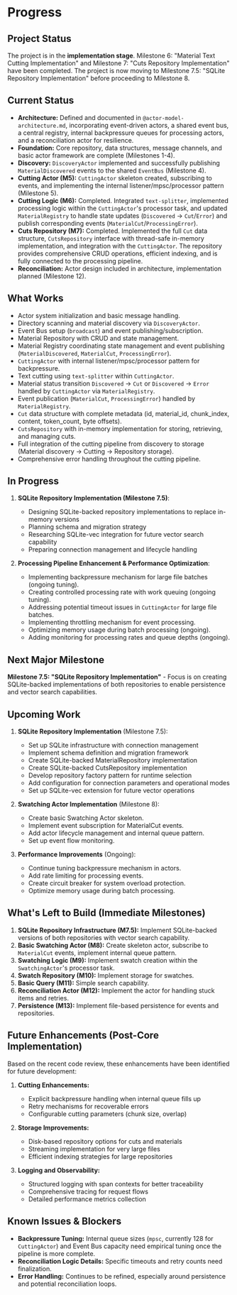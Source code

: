 # Progress

## Project Status

The project is in the **implementation stage**. Milestone 6: "Material Text Cutting Implementation" and Milestone 7: "Cuts Repository Implementation" have been completed. The project is now moving to Milestone 7.5: "SQLite Repository Implementation" before proceeding to Milestone 8.

## Current Status

- **Architecture:** Defined and documented in `@actor-model-architecture.md`, incorporating event-driven actors, a shared event bus, a central registry, internal backpressure queues for processing actors, and a reconciliation actor for resilience.
- **Foundation:** Core repository, data structures, message channels, and basic actor framework are complete (Milestones 1-4).
- **Discovery:** `DiscoveryActor` implemented and successfully publishing `MaterialDiscovered` events to the shared `EventBus` (Milestone 4).
- **Cutting Actor (M5):** `CuttingActor` skeleton created, subscribing to events, and implementing the internal listener/mpsc/processor pattern (Milestone 5).
- **Cutting Logic (M6):** Completed. Integrated `text-splitter`, implemented processing logic within the `CuttingActor`'s processor task, and updated `MaterialRegistry` to handle state updates (`Discovered` -> `Cut`/`Error`) and publish corresponding events (`MaterialCut`/`ProcessingError`).
- **Cuts Repository (M7):** Completed. Implemented the full `Cut` data structure, `CutsRepository` interface with thread-safe in-memory implementation, and integration with the `CuttingActor`. The repository provides comprehensive CRUD operations, efficient indexing, and is fully connected to the processing pipeline.
- **Reconciliation:** Actor design included in architecture, implementation planned (Milestone 12).

## What Works

- Actor system initialization and basic message handling.
- Directory scanning and material discovery via `DiscoveryActor`.
- Event Bus setup (`broadcast`) and event publishing/subscription.
- Material Repository with CRUD and state management.
- Material Registry coordinating state management and event publishing (`MaterialDiscovered`, `MaterialCut`, `ProcessingError`).
- `CuttingActor` with internal listener/mpsc/processor pattern for backpressure.
- Text cutting using `text-splitter` within `CuttingActor`.
- Material status transition `Discovered` -> `Cut` or `Discovered` -> `Error` handled by `CuttingActor` via `MaterialRegistry`.
- Event publication (`MaterialCut`, `ProcessingError`) handled by `MaterialRegistry`.
- `Cut` data structure with complete metadata (id, material_id, chunk_index, content, token_count, byte offsets).
- `CutsRepository` with in-memory implementation for storing, retrieving, and managing cuts.
- Full integration of the cutting pipeline from discovery to storage (Material discovery → Cutting → Repository storage).
- Comprehensive error handling throughout the cutting pipeline.

## In Progress

1. **SQLite Repository Implementation (Milestone 7.5)**:

   - Designing SQLite-backed repository implementations to replace in-memory versions
   - Planning schema and migration strategy
   - Researching SQLite-vec integration for future vector search capability
   - Preparing connection management and lifecycle handling

2. **Processing Pipeline Enhancement & Performance Optimization**:
   - Implementing backpressure mechanism for large file batches (ongoing tuning).
   - Creating controlled processing rate with work queuing (ongoing tuning).
   - Addressing potential timeout issues in `CuttingActor` for large file batches.
   - Implementing throttling mechanism for event processing.
   - Optimizing memory usage during batch processing (ongoing).
   - Adding monitoring for processing rates and queue depths (ongoing).

## Next Major Milestone

**Milestone 7.5: "SQLite Repository Implementation"** - Focus is on creating SQLite-backed implementations of both repositories to enable persistence and vector search capabilities.

## Upcoming Work

1. **SQLite Repository Implementation** (Milestone 7.5):

   - Set up SQLite infrastructure with connection management
   - Implement schema definition and migration framework
   - Create SQLite-backed MaterialRepository implementation
   - Create SQLite-backed CutsRepository implementation
   - Develop repository factory pattern for runtime selection
   - Add configuration for connection parameters and operational modes
   - Set up SQLite-vec extension for future vector operations

2. **Swatching Actor Implementation** (Milestone 8):

   - Create basic Swatching Actor skeleton.
   - Implement event subscription for MaterialCut events.
   - Add actor lifecycle management and internal queue pattern.
   - Set up event flow monitoring.

3. **Performance Improvements** (Ongoing):
   - Continue tuning backpressure mechanism in actors.
   - Add rate limiting for processing events.
   - Create circuit breaker for system overload protection.
   - Optimize memory usage during batch processing.

## What's Left to Build (Immediate Milestones)

1. **SQLite Repository Infrastructure (M7.5):** Implement SQLite-backed versions of both repositories with vector search capability.
2. **Basic Swatching Actor (M8):** Create skeleton actor, subscribe to `MaterialCut` events, implement internal queue pattern.
3. **Swatching Logic (M9):** Implement swatch creation within the `SwatchingActor`'s processor task.
4. **Swatch Repository (M10):** Implement storage for swatches.
5. **Basic Query (M11):** Simple search capability.
6. **Reconciliation Actor (M12):** Implement the actor for handling stuck items and retries.
7. **Persistence (M13):** Implement file-based persistence for events and repositories.

## Future Enhancements (Post-Core Implementation)

Based on the recent code review, these enhancements have been identified for future development:

1. **Cutting Enhancements:**

   - Explicit backpressure handling when internal queue fills up
   - Retry mechanisms for recoverable errors
   - Configurable cutting parameters (chunk size, overlap)

2. **Storage Improvements:**

   - Disk-based repository options for cuts and materials
   - Streaming implementation for very large files
   - Efficient indexing strategies for large repositories

3. **Logging and Observability:**
   - Structured logging with span contexts for better traceability
   - Comprehensive tracing for request flows
   - Detailed performance metrics collection

## Known Issues & Blockers

- **Backpressure Tuning:** Internal queue sizes (`mpsc`, currently 128 for `CuttingActor`) and Event Bus capacity need empirical tuning once the pipeline is more complete.
- **Reconciliation Logic Details:** Specific timeouts and retry counts need finalization.
- **Error Handling:** Continues to be refined, especially around persistence and potential reconciliation loops.
